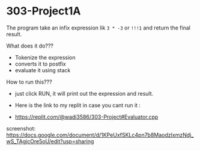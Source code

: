 # 303-Project1A

The program take an infix expression lik  `3 * -3` or `!!!1` and return the final result. 

What does it do???
- Tokenize the expression
- converts it to postfix
- evaluate it using stack

How to run this???
- just click RUN, it will print out the expression and result. 


- Here is the link to my replit in case you cant run it :
- https://replit.com/@wadi3586/303-Project#Evaluator.cpp

screenshot: 
https://docs.google.com/document/d/1KPeUxfSKLc4pn7b8MaodzIxmzNdj_wS_TAgjcOre5oU/edit?usp=sharing
